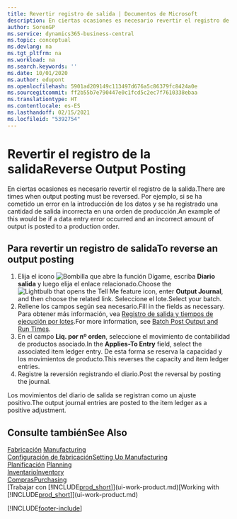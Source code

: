 ```yaml
---
title: Revertir registro de salida | Documentos de Microsoft
description: En ciertas ocasiones es necesario revertir el registro de la salida. Por ejemplo, si se ha cometido un error en la introducción de los datos y se ha registrado una cantidad de salida incorrecta en una orden de producción.
author: SorenGP
ms.service: dynamics365-business-central
ms.topic: conceptual
ms.devlang: na
ms.tgt_pltfrm: na
ms.workload: na
ms.search.keywords: ''
ms.date: 10/01/2020
ms.author: edupont
ms.openlocfilehash: 5901ad209149c113497d676a5c86379fc8424a0e
ms.sourcegitcommit: ff2b55b7e790447e0c1fcd5c2ec7f7610338ebaa
ms.translationtype: HT
ms.contentlocale: es-ES
ms.lasthandoff: 02/15/2021
ms.locfileid: "5392754"
---
```

# <a name="reverse-output-posting"></a><span data-ttu-id="49aa6-104">Revertir el registro de la salida</span><span class="sxs-lookup"><span data-stu-id="49aa6-104">Reverse Output Posting</span></span>
<span data-ttu-id="49aa6-105">En ciertas ocasiones es necesario revertir el registro de la salida.</span><span class="sxs-lookup"><span data-stu-id="49aa6-105">There are times when output posting must be reversed.</span></span> <span data-ttu-id="49aa6-106">Por ejemplo, si se ha cometido un error en la introducción de los datos y se ha registrado una cantidad de salida incorrecta en una orden de producción.</span><span class="sxs-lookup"><span data-stu-id="49aa6-106">An example of this would be if a data entry error occurred and an incorrect amount of output is posted to a production order.</span></span>  

## <a name="to-reverse-an-output-posting"></a><span data-ttu-id="49aa6-107">Para revertir un registro de salida</span><span class="sxs-lookup"><span data-stu-id="49aa6-107">To reverse an output posting</span></span>  
1.  <span data-ttu-id="49aa6-108">Elija el icono ![Bombilla que abre la función Dígame](media/ui-search/search_small.png "Dígame qué desea hacer"), escriba **Diario salida** y luego elija el enlace relacionado.</span><span class="sxs-lookup"><span data-stu-id="49aa6-108">Choose the ![Lightbulb that opens the Tell Me feature](media/ui-search/search_small.png "Tell me what you want to do") icon, enter **Output Journal**, and then choose the related link.</span></span> <span data-ttu-id="49aa6-109">Seleccione el lote.</span><span class="sxs-lookup"><span data-stu-id="49aa6-109">Select your batch.</span></span>  
2. <span data-ttu-id="49aa6-110">Rellene los campos según sea necesario.</span><span class="sxs-lookup"><span data-stu-id="49aa6-110">Fill in the fields as necessary.</span></span> <span data-ttu-id="49aa6-111">Para obtener más información, vea [Registro de salida y tiempos de ejecución por lotes](production-how-to-post-output-quantity.md).</span><span class="sxs-lookup"><span data-stu-id="49aa6-111">For more information, see [Batch Post Output and Run Times](production-how-to-post-output-quantity.md).</span></span>
3.  <span data-ttu-id="49aa6-112">En el campo **Liq. por nº orden**, seleccione el movimiento de contabilidad de productos asociado.</span><span class="sxs-lookup"><span data-stu-id="49aa6-112">In the **Applies-To Entry** field, select the associated item ledger entry.</span></span> <span data-ttu-id="49aa6-113">De esta forma se reserva la capacidad y los movimientos de producto.</span><span class="sxs-lookup"><span data-stu-id="49aa6-113">This reverses the capacity and item ledger entries.</span></span>  
4. <span data-ttu-id="49aa6-114">Registre la reversión registrando el diario.</span><span class="sxs-lookup"><span data-stu-id="49aa6-114">Post the reversal by posting the journal.</span></span>  

<span data-ttu-id="49aa6-115">Los movimientos del diario de salida se registran como un ajuste positivo.</span><span class="sxs-lookup"><span data-stu-id="49aa6-115">The output journal entries are posted to the item ledger as a positive adjustment.</span></span>  

## <a name="see-also"></a><span data-ttu-id="49aa6-116">Consulte también</span><span class="sxs-lookup"><span data-stu-id="49aa6-116">See Also</span></span>  
 <span data-ttu-id="49aa6-117">[Fabricación](production-manage-manufacturing.md)  </span><span class="sxs-lookup"><span data-stu-id="49aa6-117">[Manufacturing](production-manage-manufacturing.md)  </span></span>  
 [<span data-ttu-id="49aa6-118">Configuración de fabricación</span><span class="sxs-lookup"><span data-stu-id="49aa6-118">Setting Up Manufacturing</span></span>](production-configure-production-processes.md)  
 <span data-ttu-id="49aa6-119">[Planificación](production-planning.md)    </span><span class="sxs-lookup"><span data-stu-id="49aa6-119">[Planning](production-planning.md)    </span></span>  
 [<span data-ttu-id="49aa6-120">Inventario</span><span class="sxs-lookup"><span data-stu-id="49aa6-120">Inventory</span></span>](inventory-manage-inventory.md)  
 [<span data-ttu-id="49aa6-121">Compras</span><span class="sxs-lookup"><span data-stu-id="49aa6-121">Purchasing</span></span>](purchasing-manage-purchasing.md)  
 <span data-ttu-id="49aa6-122">[Trabajar con [!INCLUDE[prod_short](includes/prod_short.md)]](ui-work-product.md)</span><span class="sxs-lookup"><span data-stu-id="49aa6-122">[Working with [!INCLUDE[prod_short](includes/prod_short.md)]](ui-work-product.md)</span></span>  


[!INCLUDE[footer-include](includes/footer-banner.md)]